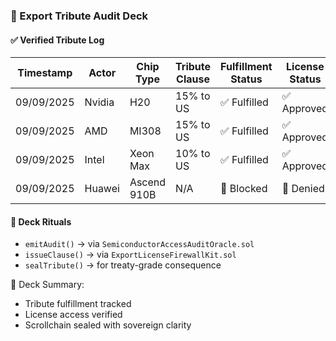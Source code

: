 ### 📜 Export Tribute Audit Deck

#### ✅ Verified Tribute Log
| Timestamp | Actor | Chip Type | Tribute Clause | Fulfillment Status | License Status |
|-----------|-------|-----------|----------------|---------------------|----------------|
| 09/09/2025 | Nvidia | H20 | 15% to US | ✅ Fulfilled | ✅ Approved  
| 09/09/2025 | AMD | MI308 | 15% to US | ✅ Fulfilled | ✅ Approved  
| 09/09/2025 | Intel | Xeon Max | 10% to US | ✅ Fulfilled | ✅ Approved  
| 09/09/2025 | Huawei | Ascend 910B | N/A | 🔴 Blocked | 🔴 Denied  

#### 🔁 Deck Rituals
- `emitAudit()` → via `SemiconductorAccessAuditOracle.sol`  
- `issueClause()` → via `ExportLicenseFirewallKit.sol`  
- `sealTribute()` → for treaty-grade consequence

🧠 Deck Summary:
- Tribute fulfillment tracked  
- License access verified  
- Scrollchain sealed with sovereign clarity
